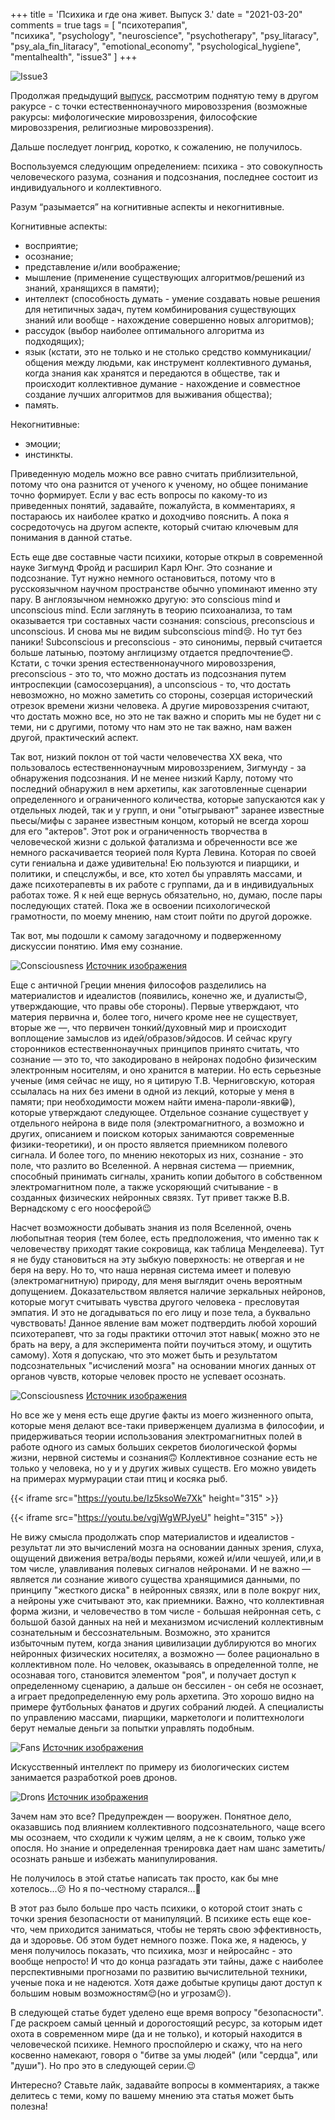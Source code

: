 +++
title = 'Психика и где она живет. Выпуск 3.'
date = "2021-03-20"
comments = true
tags = [
    "психотерапия",    
    "психика",
    "psychology", 
    "neuroscience", 
    "psychotherapy",
    "psy_litaracy",
    "psy_ala_fin_litaracy",
    "emotional_economy",
    "psychological_hygiene",
    "mentalhealth",
    "issue3" 
]
+++  

![Issue3](/images/consciousness/issue3.png)

Продолжая предыдущий [выпуск][1], рассмотрим поднятую тему в другом ракурсе -  с точки естественнонаучного мировоззрения (возможные ракурсы: мифологические мировоззрения, философские мировоззрения, религиозные мировоззрения).

Дальше последует лонгрид, коротко, к сожалению, не получилось.

Воспользуемся следующим определением: психика - это совокупность человеческого разума, сознания и подсознания, последнее состоит из индивидуального и коллективного.

Разум “разымается” на когнитивные аспекты и некогнитивные.
<!--more-->

Когнитивные аспекты:

- восприятие;
- осознание;
- представление и/или воображение;
- мышление (применение существующих алгоритмов/решений из знаний, хранящихся в памяти);
- интеллект (способность думать - умение создавать новые решения для нетипичных задач, путем комбинирования существующих знаний или вообще - нахождение совершенно новых алгоритмов);
- рассудок (выбор наиболее оптимального алгоритма из подходящих);
- язык (кстати, это не только и не столько средство коммуникации/общения между людьми, как инструмент коллективного думанья, когда знания как хранятся и передаются в обществе, так и происходит коллективное думание - нахождение и совместное создание лучших алгоритмов для выживания общества);
- память.

Некогнитивные:

- эмоции;
- инстинкты.

Приведенную модель можно все равно считать приблизительной, потому что она разнится от ученого к ученому, но общее понимание точно формирует. Если у вас есть вопросы по какому-то из приведенных понятий, задавайте, пожалуйста, в комментариях, я постараюсь их наиболее кратко и доходчиво пояснить. А пока я сосредоточусь на другом аспекте, который считаю ключевым для понимания в данной статье.

Есть еще две составные части психики, которые открыл в современной науке Зигмунд Фройд и расширил Карл Юнг. Это сознание и подсознание. Тут нужно немного остановиться, потому что в русскоязычном научном пространстве обычно упоминают именно эту пару. В англоязычном немножко другую: это conscious mind и unconscious mind. Если заглянуть в теорию психоанализа, то там оказывается три составных части сознания: conscious, preconscious и unconscious. И снова мы не видим subconscious mind😢. Но тут без паники! Subconscious и preconscious - это синонимы, первый считается больше латынью, поэтому англицизму отдается предпочтение😊. Кстати, с точки зрения естественнонаучного мировоззрения, preconscious - это то, что можно достать из подсознания путем интроспекции (самосозерцания), а unconscious - то, что достать невозможно, но можно заметить со стороны, созерцая исторический отрезок времени жизни человека.  А другие мировоззрения считают, что достать можно все, но это не так важно и спорить мы не будет ни с теми, ни с другими, потому что нам это не так важно, нам важен другой, практический аспект.

Так вот, низкий поклон от  той части человечества ХХ века, что пользовалось естественнонаучным мировоззрением, Зигмунду - за обнаружения подсознания. И не менее низкий Карлу, потому что последний обнаружил в нем архетипы, как заготовленные сценарии определенного и ограниченного количества, которые запускаются как у отдельных людей, так и у групп, и они "отыгрывают" заранее известные пьесы/мифы с заранее известным концом, который не всегда хорош для его "актеров". Этот рок и ограниченность творчества в человеческой жизни с долькой фатализма и обреченности все же немного раскачивается теорией поля Курта Левина. Которая по своей сути гениальна и даже удивительна! Ею пользуются и пиарщики, и политики, и спецслужбы, и все, кто хотел бы управлять массами, и даже психотерапевты в их работе с группами, да и в индивидуальных работах тоже. Я к ней еще вернусь обязательно, но, думаю, после пары последующих статей. Пока же в освоении психологической грамотности, по моему мнению, нам стоит пойти по другой дорожке.

Так вот, мы подошли к самому загадочному и подверженному дискуссии понятию. Имя ему сознание.

![Consciousness](/images/consciousness/consciousness-img.png)
[Источник изображения](https://upload.wikimedia.org/wikipedia/commons/0/0c/RobertFuddBewusstsein17Jh.png)

Еще с античной Греции мнения философов разделились на материалистов и идеалистов (появились, конечно же, и дуалисты😊, утверждающие, что правы обе стороны). Первые утверждают, что материя первична и, более того, ничего кроме нее не существует, вторые же —, что первичен тонкий/духовный мир и происходит воплощение замыслов из идей/образов/эйдосов. И сейчас кругу сторонников естественнонаучных принципов принято считать, что сознание — это то, что закодировано в нейронах подобно физическим электронным носителям, и оно хранится в материи. Но есть серьезные ученые (имя сейчас не ищу, но я цитирую Т.В. Черниговскую, которая ссылалась на них без имени в одной из лекций, которые у меня в памяти; при необходимости можем найти имена-пароли-явки😁), которые утверждают следующее. Отдельное сознание существует у отдельного нейрона в виде поля (электромагнитного, а возможно и других, описанием и поиском которых занимаются современные физики-теоретики), и он просто является приемником полевого сигнала. И более того, по мнению некоторых из них, сознание - это поле, что разлито во Вселенной. А нервная система — приемник, способный принимать сигналы, хранить копии добытого в собственном электромагнитном поле, а также ускоряющий считывание - в созданных физических нейронных связях. Тут привет также В.В. Вернадскому с его ноосферой😉 

Насчет возможности добывать знания из поля Вселенной, очень любопытная теория (тем более, есть предположения, что именно так к человечеству приходят такие сокровища, как таблица Менделеева). Тут я не буду становиться на эту зыбкую поверхность: не отвергая и не беря на веру. Но то, что наша нервная система имеет и полевую (электромагнитную) природу, для меня выглядит очень вероятным допущением. Доказательством является наличие зеркальных нейронов, которые могут считывать чувства другого человека - пресловутая эмпатия. И это не догадываться по его лицу и позе тела, а буквально чувствовать! Данное явление вам может подтвердить любой хороший психотерапевт, что за годы практики отточил этот навык( можно это не брать на веру, а для эксперимента пойти поучиться этому, и ощутить самому). Хотя я допускаю, что это может быть и результатом подсознательных "исчислений мозга" на основании многих данных от органов чувств, которые человек просто не успевает осознать.

![Consciousness](/images/consciousness/mirror_neurons.jpeg)
[Источник изображения](https://marlin-prod.literatumonline.com/cms/attachment/9d05e97f-0886-4ccf-a5b4-ab82e927764c/gr1.jpg)

Но все же у меня есть еще другие факты из моего жизненного опыта, которые меня делают все-таки приверженцем дуализма в философии, и придерживаться теории использования электромагнитных полей в работе одного из самых больших секретов биологической формы жизни, нервной системы и сознания🙃 Коллективное сознание есть не только у человека, но у и у других живых существ. Его можно увидеть на примерах мурмурации стаи птиц и косяка рыб.

{{< iframe src="https://youtu.be/Iz5ksoWe7Xk" height="315" >}}

{{< iframe src="https://youtu.be/vgjWgWPJyeU" height="315" >}}

Не вижу смысла продолжать спор материалистов и идеалистов - результат ли это вычислений мозга на основании данных зрения, слуха, ощущений движения ветра/воды перьями, кожей и/или чешуей, или,и в том числе, улавливания полевых сигналов нейронами. И не важно —  является ли сознание живого существа хранящимися данными, по принципу "жесткого диска" в нейронных связях, или в поле вокруг них, а нейроны уже считывают это, как приемники. Важно, что коллективная форма жизни, и человечество в том числе - большая нейронная сеть, с большой базой данных на ней и механизмом исчислений коллективным сознательным и бессознательным. Возможно, это хранится избыточным путем, когда знания цивилизации дублируются во многих нейронных физических носителях, а возможно — более рационально в коллективном поле. Но человек, оказываясь в определенной толпе, не осознавая того, становится элементом "роя", и получает доступ к определенному сценарию, а дальше он бессилен - он себя не осознает, а играет предопределенную ему роль архетипа. Это хорошо видно на примере футбольных фанатов и других собраний людей. А специалисты по управлению массами, пиарщики, маркетологи и политтехнологи берут немалые деньги за попытки управлять подобным.


![Fans](/images/consciousness/fans.jpeg)
[Источник изображения](https://www.newstatesman.com/sites/default/files/styles/cropped_article_image/public/blogs_2019/05/gettyimages-1143325165_1_.jpg?itok=fzskUJl5)

Искусственный интеллект по примеру из биологических систем занимается разработкой роев дронов.

![Drons](/images/consciousness/drons.png)
[Источник изображения](https://www.thesun.co.uk/wp-content/uploads/2019/02/NINTCHDBPICT000468363986.jpg?strip=all&w=960)

Зачем нам это все? Предупрежден — вооружен. Понятное дело, оказавшись под влиянием коллективного подсознательного, чаще всего мы осознаем, что сходили к чужим целям, а не к своим, только уже опосля. Но знание и определенная тренировка дает нам шанс заметить/осознать раньше и избежать манипулирования.

Не получилось в этой статье написать так просто, как бы мне хотелось...😕 Но я по-честному старался...🤔

В этот раз было больше про часть психики, о которой стоит знать с точки зрения безопасности от манипуляций. В психике есть еще кое-что, чем приходится заниматься, чтобы не терять свою эффективность, да и здоровье. Об этом будет немного позже. Пока же, я надеюсь, у меня получилось показать, что психика, мозг и нейросайнс - это вообще непросто! И что до конца разгадать эти тайны, даже с наиболее перспективными прогнозами по развитию вычислительной техники, ученые пока и не надеются. Хотя даже добытые крупицы дают доступ к большим новым возможностям😌(но и угрозам😕).

В следующей статье будет уделено еще время вопросу "безопасности". Где раскроем самый ценный и дорогостоящий ресурс, за которым идет охота в современном мире (да и не только), и который находится в человеческой психике. Немного проспойлерю и скажу, что на него косвенно намекают, говоря о "битве за умы людей" (или "сердца", или "души"). Но про это в следующей серии.😉

Интересно? Ставьте лайк, задавайте вопросы в комментариях, а также делитесь с теми, кому по вашему мнению эта статья может быть полезна!


[1]: /post/pl-issue2-why-psy-literacy/
